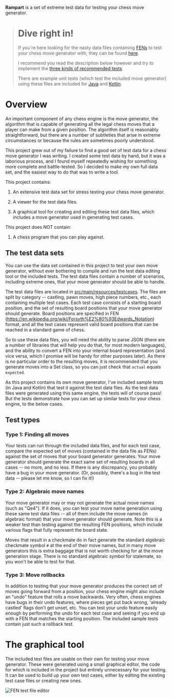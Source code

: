 **Rampart** is a set of extreme test data for testing your chess move generator.

># Dive right in!
>
>If you're here looking for the nasty data files containing [FENs](https://en.wikipedia.org/wiki/Forsyth%E2%80%93Edwards_Notation)
>to test your chess move generator with, they can be found [here](src/main/resources/testcases).
>
> I recommend you read the description below however and
try to implement the [three kinds of recommended tests](#Test-types).
>
>There are example unit tests (which test the included move generator) using these files
are included for [Java](src/test/java/org/computronium/chess/TestMoveGeneratorJava.java)
and [Kotlin](src/test/kotlin/org/computronium/chess/TestMoveGeneratorKotlin.kt).


# Overview

An important component of any chess engine is the move generator,
the algorithm that is capable of generating all the legal chess
moves that a player can make from a given position.  The algorithm
itself is reasonably straightforward, but there are a number of
subtleties that arise in extreme circumstances or because the rules
are sometimes poorly understood.

This project grew out of my failure to find a good set of test data
for a chess move generator I was writing.  I created some test data
by hand, but it was a laborious process, and I found myself repeatedly
wishing for something more complete and battle-tested.  So I decided
to make my own full data set, and the easiest way to do that was to
write a tool.

This project contains:

1.  An extensive test data set for stress testing your chess move generator.

2.  A viewer for the test data files.

3.  A graphical tool for creating and editing these test data files, which includes a move generator used in generating test cases.

This project does NOT contain:

1.  A chess program that you can play against.

## The test data sets

You can use the data set contained in this project to test your own
move generator, without ever bothering to compile and run the
test data editing tool or the included tests.  The test data files
contain a number of scenarios, including extreme ones, that your move
generator should be able to handle.

The test data files are located in [src/main/resources/testcases](src/main/resources/testcases).
The files are split by category -- castling, pawn moves, high piece numbers,
etc., each containing multiple test cases.  Each test case consists
of a starting board position, and the set of resulting board positions
that your move generator should generate.  Board positions are
specified in FEN (https://en.wikipedia.org/wiki/Forsyth%E2%80%93Edwards_Notation)
format, and all the test cases represent valid board positions that
can be reached in a standard game of chess.

So to use these data files, you will need the ability to parse JSON
(there are a number of libraries that will help you do that, for
most modern languages), and the ability to convert a FEN into your
internal board representation (and vice versa, which I promise will
be handy for other purposes later).  As there is no particular order
to the resulting moves, it is recommended that you generate moves into
a Set class, so you can just check that `actual` equals `expected`.

As this project contains its own move generator, I've included
sample tests (in Java and Kotlin) that test it against the test
data files.  As the test data files were generated using this same
engine, the tests will of course pass!  But the tests demonstrate
how you can set up similar tests for your chess engine, to the below
cases.

## Test types

### Type 1: Finding all moves

Your tests can run through the included data files, and for each
test case, compare the expected set of moves (contained in the data
file as FENs) against the set of moves that your board generator
generates.  Your move generator should generate the exact same set of
resulting boards in all cases -- no more, and no less.  If there is any
discrepancy, you probably have a bug in your move generator.  (Or,
possibly, there's a bug in the test data -- please let me know, so I can
fix it!)

### Type 2: Algebraic move names

Your move generator may or may not generate the actual move names
(such as "Qe4").  If it does, you can test your move name generation
using these same test data files -- all of them include the move
names (in algebraic format) that your move generator should
generate.  Note this is a weaker test than testing against the
resulting FEN positions, which include various flags that fully
represent the board state.

Moves that result in a checkmate do in fact generate the standard
algebraic checkmate symbol `#` at the end of their move names, but
in many move generators this is extra baggage that is not worth
checking for at the move generation stage.  There is no standard
algebraic symbol for stalemate, so you won't be able to test for that.

### Type 3: Move rollbacks

In addition to testing that your move generator produces the
correct set of moves going forward from a position, your chess
engine might also include an "undo" feature that rolls a move
backwards.  Very often, chess engines have bugs in their undo
features, where pieces get put back wrong, 'already castled' flags
don't get unset, etc.  You can test your undo feature easily enough
by performing the undo for each test case and seeing if you end up with
a FEN that matches the starting position.  The included sample tests
contain just such a rollback test.

# The graphical tool

The included test files are usable on their own for testing your move
generator.  These were generated using a small graphical editor, the
code for which is included in the project but entirely unnecessary for
your testing.  It can be used to build up your own test cases, either
by editing the existing test case files or creating new ones.

![FEN test file editor](doc/editor.png)
